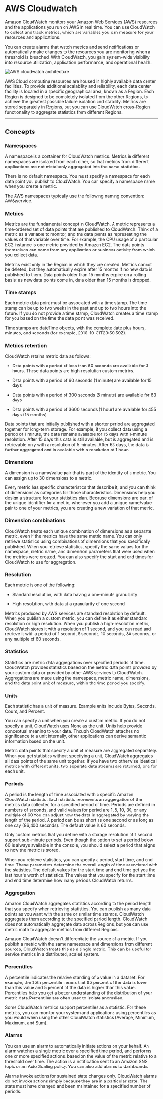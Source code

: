 # AWS Cloudwatch

Amazon CloudWatch monitors your Amazon Web Services (AWS) resources and the applications you run on AWS in real time. You can use CloudWatch to collect and track metrics, which are variables you can measure for your resources and applications.

You can create alarms that watch metrics and send notifications or automatically make changes to the resources you are monitoring when a threshold is breached. With CloudWatch, you gain system-wide visibility into resource utilization, application performance, and operational health.

![AWS cloudwatch architecture](./cloudwatchArchitecture.png "AWS cloudwatch architecture")

AWS Cloud computing resources are housed in highly available data center facilities. To provide additional scalability and reliability, each data center facility is located in a specific geographical area, known as a Region. Each Region is designed to be completely isolated from the other Regions, to achieve the greatest possible failure isolation and stability. Metrics are stored separately in Regions, but you can use CloudWatch cross-Region functionality to aggregate statistics from different Regions.

---

## Concepts

### Namespaces

A namespace is a container for CloudWatch metrics. Metrics in different namespaces are isolated from each other, so that metrics from different applications are not mistakenly aggregated into the same statistics.

There is no default namespace. You must specify a namespace for each data point you publish to CloudWatch. You can specify a namespace name when you create a metric.

The AWS namespaces typically use the following naming convention: AWS/service.

### Metrics

Metrics are the fundamental concept in CloudWatch. A metric represents a time-ordered set of data points that are published to CloudWatch. Think of a metric as a variable to monitor, and the data points as representing the values of that variable over time. For example, the CPU usage of a particular EC2 instance is one metric provided by Amazon EC2. The data points themselves can come from any application or business activity from which you collect data.

Metrics exist only in the Region in which they are created. Metrics cannot be deleted, but they automatically expire after 15 months if no new data is published to them. Data points older than 15 months expire on a rolling basis; as new data points come in, data older than 15 months is dropped.

### Time stamps

Each metric data point must be associated with a time stamp. The time stamp can be up to two weeks in the past and up to two hours into the future. If you do not provide a time stamp, CloudWatch creates a time stamp for you based on the time the data point was received.

Time stamps are dateTime objects, with the complete date plus hours, minutes, and seconds (for example, 2016-10-31T23:59:59Z).

### Metrics retention

CloudWatch retains metric data as follows:

- Data points with a period of less than 60 seconds are available for 3 hours. These data points are high-resolution custom metrics.

- Data points with a period of 60 seconds (1 minute) are available for 15 days

- Data points with a period of 300 seconds (5 minute) are available for 63 days

- Data points with a period of 3600 seconds (1 hour) are available for 455 days (15 months)

Data points that are initially published with a shorter period are aggregated together for long-term storage. For example, if you collect data using a period of 1 minute, the data remains available for 15 days with 1-minute resolution. After 15 days this data is still available, but is aggregated and is retrievable only with a resolution of 5 minutes. After 63 days, the data is further aggregated and is available with a resolution of 1 hour.

### Dimensions

A dimension is a name/value pair that is part of the identity of a metric. You can assign up to 30 dimensions to a metric.

Every metric has specific characteristics that describe it, and you can think of dimensions as categories for those characteristics. Dimensions help you design a structure for your statistics plan. Because dimensions are part of the unique identifier for a metric, whenever you add a unique name/value pair to one of your metrics, you are creating a new variation of that metric.

### Dimension combinations

CloudWatch treats each unique combination of dimensions as a separate metric, even if the metrics have the same metric name. You can only retrieve statistics using combinations of dimensions that you specifically published. When you retrieve statistics, specify the same values for the namespace, metric name, and dimension parameters that were used when the metrics were created. You can also specify the start and end times for CloudWatch to use for aggregation.

### Resolution

Each metric is one of the following:

- Standard resolution, with data having a one-minute granularity

- High resolution, with data at a granularity of one second

Metrics produced by AWS services are standard resolution by default. When you publish a custom metric, you can define it as either standard resolution or high resolution. When you publish a high-resolution metric, CloudWatch stores it with a resolution of 1 second, and you can read and retrieve it with a period of 1 second, 5 seconds, 10 seconds, 30 seconds, or any multiple of 60 seconds.

### Statistics

Statistics are metric data aggregations over specified periods of time. CloudWatch provides statistics based on the metric data points provided by your custom data or provided by other AWS services to CloudWatch. Aggregations are made using the namespace, metric name, dimensions, and the data point unit of measure, within the time period you specify.

### Units

Each statistic has a unit of measure. Example units include Bytes, Seconds, Count, and Percent.

You can specify a unit when you create a custom metric. If you do not specify a unit, CloudWatch uses None as the unit. Units help provide conceptual meaning to your data. Though CloudWatch attaches no significance to a unit internally, other applications can derive semantic information based on the unit.

Metric data points that specify a unit of measure are aggregated separately. When you get statistics without specifying a unit, CloudWatch aggregates all data points of the same unit together. If you have two otherwise identical metrics with different units, two separate data streams are returned, one for each unit.

### Periods

A period is the length of time associated with a specific Amazon CloudWatch statistic. Each statistic represents an aggregation of the metrics data collected for a specified period of time. Periods are defined in numbers of seconds, and valid values for period are 1, 5, 10, 30, or any multiple of 60.You can adjust how the data is aggregated by varying the length of the period. A period can be as short as one second or as long as one day (86,400 seconds). The default value is 60 seconds.

Only custom metrics that you define with a storage resolution of 1 second support sub-minute periods. Even though the option to set a period below 60 is always available in the console, you should select a period that aligns to how the metric is stored.

When you retrieve statistics, you can specify a period, start time, and end time. These parameters determine the overall length of time associated with the statistics. The default values for the start time and end time get you the last hour's worth of statistics. The values that you specify for the start time and end time determine how many periods CloudWatch returns.

### Aggregation

Amazon CloudWatch aggregates statistics according to the period length that you specify when retrieving statistics. You can publish as many data points as you want with the same or similar time stamps. CloudWatch aggregates them according to the specified period length. CloudWatch does not automatically aggregate data across Regions, but you can use metric math to aggregate metrics from different Regions.

Amazon CloudWatch doesn't differentiate the source of a metric. If you publish a metric with the same namespace and dimensions from different sources, CloudWatch treats this as a single metric. This can be useful for service metrics in a distributed, scaled system.

### Percentiles

A percentile indicates the relative standing of a value in a dataset. For example, the 95th percentile means that 95 percent of the data is lower than this value and 5 percent of the data is higher than this value. Percentiles help you get a better understanding of the distribution of your metric data.Percentiles are often used to isolate anomalies.

Some CloudWatch metrics support percentiles as a statistic. For these metrics, you can monitor your system and applications using percentiles as you would when using the other CloudWatch statistics (Average, Minimum, Maximum, and Sum).

### Alarms

You can use an alarm to automatically initiate actions on your behalf. An alarm watches a single metric over a specified time period, and performs one or more specified actions, based on the value of the metric relative to a threshold over time. The action is a notification sent to an Amazon SNS topic or an Auto Scaling policy. You can also add alarms to dashboards.

Alarms invoke actions for sustained state changes only. CloudWatch alarms do not invoke actions simply because they are in a particular state. The state must have changed and been maintained for a specified number of periods.
